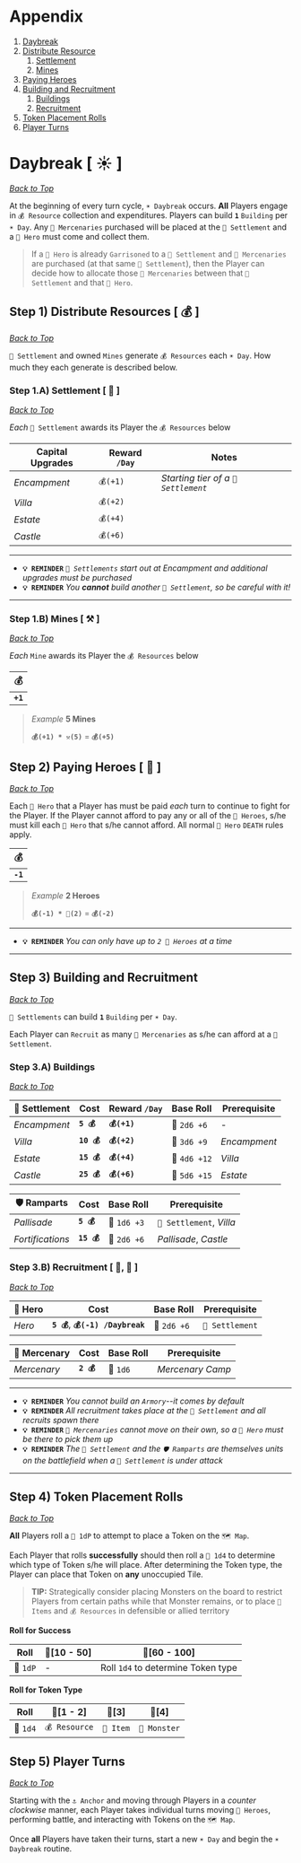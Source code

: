 # Appendix
1. [Daybreak](#daybreak--%EF%B8%8F-)
1. [Distribute Resource](#step-1-distribute-resources---)
   1. [Settlement](#step-1a-settlement---)
   1. [Mines](#step-1b-mines--%EF%B8%8F-)
1. [Paying Heroes](#step-2-paying-heroes---)
1. [Building and Recruitment](#step-3-building-and-recruitment)
   1. [Buildings](#step-3a-buildings)
   1. [Recruitment](#step-3b-recruitment----)
1. [Token Placement Rolls](#step-4-token-placement-rolls)
1. [Player Turns](#step-5-player-turns)

# Daybreak [ ☀️ ]

*[Back to Top](#appendix)*

At the beginning of every turn cycle, `☀️ Daybreak` occurs.  **All** Players engage in `💰 Resource` collection and expenditures.  Players can build **`1`** `Building` per `☀️ Day`.  Any `🤺 Mercenaries` purchased will be placed at the `🏰 Settlement` and a `🧙‍ Hero` must come and collect them.

> If a `🧙‍ Hero` is already `Garrisoned` to a `🏰 Settlement` and `🤺 Mercenaries` are purchased (at that same `🏰 Settlement`), then the Player can decide how to allocate those `🤺 Mercenaries` between that `🏰 Settlement` and that `🧙‍ Hero`.

## Step 1) Distribute Resources [ 💰 ]

*[Back to Top](#appendix)*

`🏰 Settlement` and owned `Mines` generate `💰 Resources` each `☀️ Day`.  How much they each generate is described below.

### Step 1.A) Settlement [ 🏰 ]

*[Back to Top](#appendix)*

*Each* `🏰 Settlement` awards its Player the `💰 Resources` below

|Capital Upgrades|Reward `/Day`|Notes|
|-|-|-|
|*Encampment*|`💰(+1)`|*Starting tier of a `🏰 Settlement`*|
|*Villa*|`💰(+2)`|
|*Estate*|`💰(+4)`|
|*Castle*|`💰(+6)`|

---
- **`💡 REMINDER`** *`🏰 Settlements` start out at Encampment and additional upgrades must be purchased*
- **`💡 REMINDER`** *You **cannot** build another `🏰 Settlement`, so be careful with it!*
---

### Step 1.B) Mines [ ⚒️ ]

*[Back to Top](#appendix)*

*Each* `Mine` awards its Player the `💰 Resources` below

|💰|
|---|
|**`+1`**|

> *Example* **5 Mines**
> 
> **`💰(+1) * ⚒️(5)`** = **`💰(+5)`**

## Step 2) Paying Heroes [ 🧙‍ ]

*[Back to Top](#appendix)*

Each `🧙‍ Hero` that a Player has must be paid *each* turn to continue to fight for the Player.  If the Player cannot afford to pay any or all of the `🧙‍ Heroes`, s/he must kill each `🧙‍ Hero` that s/he cannot afford.  All normal `🧙‍ Hero` `DEATH` rules apply.

|💰|
|---|
|**`-1`**|

> *Example* **2 Heroes**
> 
> **`💰(-1) * 🧙‍(2)`** = **`💰(-2)`**

---
- **`💡 REMINDER`** *You can only have up to `2 🧙‍ Heroes` at a time*
---

## Step 3) Building and Recruitment

*[Back to Top](#appendix)*

`🏰 Settlements` can build **`1`** `Building` per `☀️ Day`.

Each Player can `Recruit` as many `🤺 Mercenaries` as s/he can afford at a `🏰 Settlement`.

### Step 3.A) Buildings

*[Back to Top](#appendix)*

|🏰 Settlement|Cost|Reward `/Day`|Base Roll|Prerequisite|
|-|-|-|-|-|
|*Encampment*|**`5 💰`**|**`💰(+1)`**|🎲 `2d6 +6`|-|
|*Villa*|**`10 💰`**|**`💰(+2)`**|🎲 `3d6 +9`|*Encampment*|
|*Estate*|**`15 💰`**|**`💰(+4)`**|🎲 `4d6 +12`|*Villa*|
|*Castle*|**`25 💰`**|**`💰(+6)`**|🎲 `5d6 +15`|*Estate*|

|🛡️ Ramparts|Cost|Base Roll|Prerequisite|
|-|-|-|-|
|*Pallisade*|**`5 💰`**|🎲 `1d6 +3`|`🏰 Settlement`, *Villa*|
|*Fortifications*|**`15 💰`**|🎲 `2d6 +6`|*Pallisade*, *Castle*|

### Step 3.B) Recruitment [ 🧙‍, 🤺 ]

*[Back to Top](#appendix)*

|🧙‍ Hero|Cost|Base Roll|Prerequisite|
|-|-|-|-|
|*Hero*|**`5 💰`**, **`💰(-1) /Daybreak`**|🎲 `2d6 +6`|`🏰 Settlement`|

|🤺 Mercenary|Cost|Base Roll|Prerequisite|
|-|-|-|-|
|*Mercenary*|**`2 💰`**|🎲 `1d6`|*Mercenary Camp*|

---
- **`💡 REMINDER`** *You cannot build an `Armory`--it comes by default*
- **`💡 REMINDER`** *All recruitment takes place at the `🏰 Settlement` and all recruits spawn there*
- **`💡 REMINDER`** *`🤺 Mercenaries` cannot move on their own, so a `🧙‍ Hero` must be there to pick them up*
- **`💡 REMINDER`** *The `🏰 Settlement` and the `🛡️ Ramparts` are themselves units on the battlefield when a `🏰 Settlement` is under attack*
---

## Step 4) Token Placement Rolls

*[Back to Top](#appendix)*

**All** Players roll a `🎲 1dP` to attempt to place a Token on the `🗺️ Map`.

Each Player that rolls **successfully** should then roll a `🎲 1d4` to determine which type of Token s/he will place.  After determining the Token type, the Player can place that Token on **any** unoccupied Tile.

> **TIP:** Strategically consider placing Monsters on the board to restrict Players from certain paths while that Monster remains, or to place `🎁 Items` and `💰 Resources` in defensible or allied territory

**Roll for Success**

|Roll|🎲[10 - 50]|🎲[60 - 100]|
|---|---|---|
|🎲 `1dP`|-|Roll `1d4` to determine Token type|

**Roll for Token Type**

|Roll|🎲[1 - 2]|🎲[3]|🎲[4]|
|---|---|---|---|
|🎲 `1d4`|`💰 Resource`|`🎁 Item`|`🧟 Monster`|

## Step 5) Player Turns

*[Back to Top](#appendix)*

Starting with the `⚓ Anchor` and moving through Players in a *counter clockwise* manner, each Player takes individual turns moving `🧙‍ Heroes`, performing battle, and interacting with Tokens on the `🗺️ Map`.

Once **all** Players have taken their turns, start a new `☀️ Day` and begin the `☀️ Daybreak` routine.
